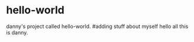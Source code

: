 # hello-world
danny's project called hello-world.
#adding stuff about myself
hello all
this is danny.
